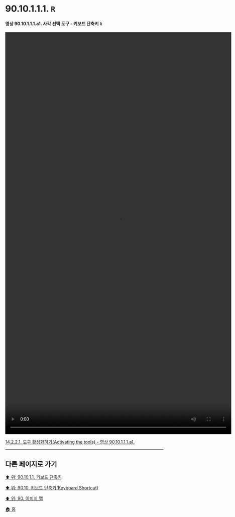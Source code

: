 # 90.10.1.1.1. `R`

<a id="90-10-01-01-01-a1"></a>

#### 영상 90.10.1.1.1.a1. 사각 선택 도구 - 키보드 단축키 `R`
<video controls="controls" width="720" height="1280" src="https://github.com/wonder13662/gimp/assets/15767104/0a45ddc7-b2f1-48d6-a309-22f81b23c8c0"></video>

[14.2.2.1. 도구 활성화하기(Activating the tools) - 영상 90.10.1.1.1.a1.](./14-02-02-01-activating_the_tool.md#90-10-01-01-01-a1)

***

## 다른 페이지로 가기

[⬆️ 위: 90.10.1.1. 키보드 단축키](./90-10-01-01-00-keyboard_shortcut.md)

[⬆️ 위: 90.10. 키보드 단축키(Keyboard Shortcut)](./90-10-00-keyboard_shortcut.md)

[⬆️ 위: 90. 이미지 맵](./90-00-image-map.md)

[🏠 홈](./00-home.md)